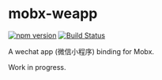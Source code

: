 # mobx-weapp

[![npm version](https://badge.fury.io/js/mobx-weapp.svg)](https://badge.fury.io/js/mobx-weapp)
[![Build Status](https://travis-ci.org/jkzing/mobx-weapp.svg?branch=master)](https://travis-ci.org/jkzing/mobx-weapp)

A wechat app (微信小程序) binding for Mobx.

Work in progress.

